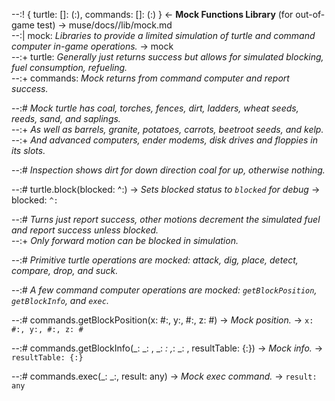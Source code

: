 --:! { turtle: []: (:), commands: []: (:) } <- **Mock Functions Library** (for out-of-game test) -> muse/docs//lib/mock.md     
--:| mock: _Libraries to provide a limited simulation of turtle and command computer in-game operations._ -> mock    
--:+ turtle: _Generally just returns success but allows for simulated blocking, fuel consumption, refueling._      
--:+ commands: _Mock returns from command computer and report success._  

--:# _Mock turtle has coal, torches, fences, dirt, ladders, wheat seeds, reeds, sand, and saplings._    
--:+ _As well as barrels, granite, potatoes, carrots, beetroot seeds, and kelp._    
--:+ _And advanced computers, ender modems, disk drives and floppies in its slots._  

--:# _Inspection shows dirt for down direction coal for up, otherwise nothing._  

--:# turtle.block(blocked: ^:) -> _Sets blocked status to `blocked` for debug_ -> blocked: `^:`  

--:# _Turns just report success, other motions decrement the simulated fuel and report success unless blocked._    
--:+ _Only forward motion can be blocked in simulation._  

--:# _Primitive turtle operations are mocked: attack, dig, place, detect, compare, drop, and suck._  

--:# _A few command computer operations are mocked: `getBlockPosition`, `getBlockInfo`, and `exec`._  

--:# commands.getBlockPosition(x: #:, y:, #:, z: #) -> _Mock position._ -> `x: #:, y:, #:, z: #`  

--:# commands.getBlockInfo(_: _: , _: _: ,_: _: , resultTable: {:}) -> _Mock info._ -> `resultTable: {:}`  

--:# commands.exec(_: _:, result: any) -> _Mock exec command._ -> `result: any`  